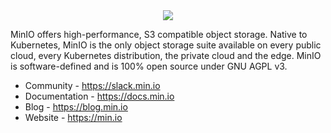 <div align="center">
    <img src=https://pbs.twimg.com/profile_banners/3017977255/1665514376/600x200></img>
</div>

MinIO offers high-performance, S3 compatible object storage. Native to Kubernetes, MinIO is the only object storage suite available on every public cloud, every Kubernetes distribution, the private cloud and the
edge. MinIO is software-defined and is 100% open source under GNU AGPL v3.

- Community - https://slack.min.io
- Documentation - https://docs.min.io
- Blog - https://blog.min.io
- Website - https://min.io
